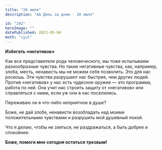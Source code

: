 ```yaml
---
title: "20 июля"
description: "АА День за днем - 20 июля"

id: "202"
heroImage: ""
datePublished: 2023-05-04
moth: "iyul"
---
```


**Избегать «негативов»**

Как все представители рода человеческого, мы тоже испытываем разнообразные
чувства. Но такие негативные чувства, как, например, злоба, месть, ненависть
мы не можем себе позволить. Это для нас роскошь. Эти чувства разрушают нас
быстрее, чем других людей. Против «негативов» у нас есть чудесное оружие — это
программа, работа по ней. Она учит нас строить защиту от «негативов» или
справляться с ними, если уж они в нас поселились.

Переживаю ли я что-либо неприятное в душе?

Боже, не дай злобе, ненависти возобладать над моими положительными чувствами и
разрушить мой душевный покой.

Что я делаю, чтобы не злиться, не раздражаться, а быть добрее и спокойнее:

**Боже, помоги мне сегодня остаться трезвым!**
